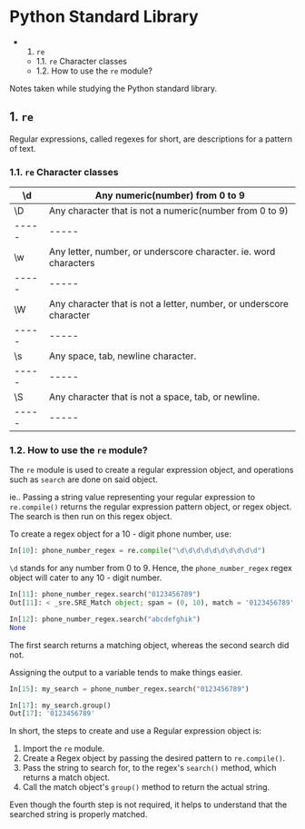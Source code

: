 # Python Standard Library

<!-- MarkdownTOC -->

- 1. `re`
    - 1.1. `re` Character classes
    - 1.2. How to use the `re` module?

<!-- /MarkdownTOC -->


Notes taken while studying the Python standard library.

## 1. `re`

Regular expressions, called regexes for short, are descriptions for a pattern of text.

### 1.1. `re` Character classes



| \d | Any numeric(number) from 0 to 9|
-----| -----
| \D | Any character that is not a numeric(number from 0 to 9)|
-----| -----
| \w | Any letter, number, or underscore character. ie. word characters|
-----| -----
| \W | Any character that is not a letter, number, or underscore character|
-----| -----
| \s | Any space, tab, newline character.|
-----| -----
| \S | Any character that is not a space, tab, or newline.|
-----| -----

### 1.2. How to use the `re` module?

The `re` module is used to create a regular expression object, and operations such as `search` are done on said object.

ie.. Passing a string value representing your regular expression to `re.compile()` returns the regular expression pattern object, or regex object. The search is then run on this regex object.

To create a regex object for a 10 - digit phone number, use:

```python
In[10]: phone_number_regex = re.compile("\d\d\d\d\d\d\d\d\d\d")
```

`\d` stands for any number from 0 to 9. Hence, the `phone_number_regex` regex object will cater to any 10 - digit number.

```python
In[11]: phone_number_regex.search("0123456789")
Out[11]: < _sre.SRE_Match object; span = (0, 10), match = '0123456789' >

In[12]: phone_number_regex.search("abcdefghik")
None
```

The first search returns a matching object, whereas the second search did not.

Assigning the output to a variable tends to make things easier.

```python
In[15]: my_search = phone_number_regex.search("0123456789")

In[17]: my_search.group()
Out[17]: '0123456789'
```

In short, the steps to create and use a Regular expression object is:

1. Import the `re` module.
2. Create a Regex object by passing the desired pattern to `re.compile()`.
3. Pass the string to search for, to the regex's `search()` method, which returns a match object.
4. Call the match object's `group()` method to return the actual string.

Even though the fourth step is not required, it helps to understand that the searched string is properly matched.



